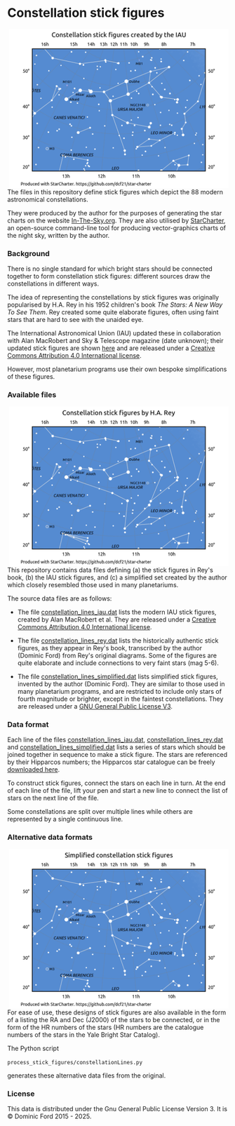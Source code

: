 # Constellation stick figures

<img align="right" width="500" src="example_charts/constellation_ursa_major_3.png">

The files in this repository define stick figures which depict the 88 modern
astronomical constellations.

They were produced by the author for the purposes of generating the star charts
on the website [In-The-Sky.org](https://in-the-sky.org). They are also
utilised by [StarCharter](https://github.com/dcf21/star-charter), an
open-source command-line tool for producing vector-graphics charts of the night
sky, written by the author.

### Background

There is no single standard for which bright stars should be connected together
to form constellation stick figures: different sources draw the constellations
in different ways.

The idea of representing the constellations by stick figures was originally
popularised by H.A. Rey in his 1952 children's book *The Stars: A New Way To
See Them*. Rey created some quite elaborate figures, often using faint stars
that are hard to see with the unaided eye.

The International Astronomical Union (IAU) updated these in collaboration with
Alan MacRobert and Sky & Telescope magazine (date unknown); their updated stick
figures are shown [here](https://www.iau.org/public/themes/constellations/) and
are released under a [Creative Commons Attribution 4.0 International
license](https://creativecommons.org/licenses/by/4.0/).

However, most planetarium programs use their own bespoke simplifications of
these figures.

### Available files

<img align="right" width="500" src="example_charts/constellation_ursa_major_2.png">

This repository contains data files defining (a) the stick figures in Rey's
book, (b) the IAU stick figures, and (c) a simplified set created by the author
which closely resembled those used in many planetariums.

The source data files are as follows:

* The file [constellation_lines_iau.dat](constellation_lines_iau.dat) lists the
modern IAU stick figures, created by Alan MacRobert et al. They are released
under a [Creative Commons Attribution 4.0 International
license](https://creativecommons.org/licenses/by/4.0/).

* The file [constellation_lines_rey.dat](constellation_lines_rey.dat) lists the
historically authentic stick figures, as they appear in Rey's book, transcribed
by the author (Dominic Ford) from Rey's original diagrams. Some of the figures
are quite elaborate and include connections to very faint stars (mag 5-6).

* The file
[constellation_lines_simplified.dat](constellation_lines_simplified.dat) lists
simplified stick figures, invented by the author (Dominic Ford). They are
similar to those used in many planetarium programs, and are restricted to
include only stars of fourth magnitude or brighter, except in the faintest
constellations.  They are released under a [GNU General Public License
V3](https://www.gnu.org/licenses/gpl-3.0.en.html).

### Data format

Each line of the files
[constellation_lines_iau.dat](constellation_lines_iau.dat),
[constellation_lines_rey.dat](constellation_lines_rey.dat) and
[constellation_lines_simplified.dat](constellation_lines_simplified.dat) lists
a series of stars which should be joined together in sequence to make a stick
figure. The stars are referenced by their Hipparcos numbers; the Hipparcos star
catalogue can be freely [downloaded here](https://cdsarc.u-strasbg.fr/viz-bin/Cat?I/239).

To construct stick figures, connect the stars on each line in turn. At the end
of each line of the file, lift your pen and start a new line to connect the
list of stars on the next line of the file.

Some constellations are split over multiple lines while others are represented
by a single continuous line.

### Alternative data formats

<img align="right" width="500" src="example_charts/constellation_ursa_major_1.png">

For ease of use, these designs of stick figures are also available in the form
of a listing the RA and Dec (J2000) of the stars to be connected, or in the
form of the HR numbers of the stars (HR numbers are the catalogue numbers of
the stars in the Yale Bright Star Catalog).

The Python script

`process_stick_figures/constellationLines.py`

generates these alternative data files from the original.

### License

This data is distributed under the Gnu General Public License Version 3. It is ©
Dominic Ford 2015 - 2025.

